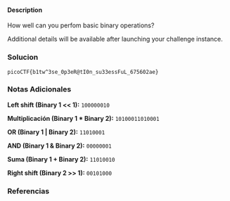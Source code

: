#### Description

How well can you perfom basic binary operations?

Additional details will be available after launching your challenge instance.
### Solucion

```
picoCTF{b1tw^3se_0p3eR@tI0n_su33essFuL_675602ae}
```

### Notas Adicionales
 **Left shift (Binary 1 << 1):** `100000010`

 **Multiplicación (Binary 1 * Binary 2):** `10100011010001`

 **OR (Binary 1 | Binary 2):** `11010001`

 **AND (Binary 1 & Binary 2):** `00000001`

 **Suma (Binary 1 + Binary 2):** `11010010`

 **Right shift (Binary 2 >> 1):** `00101000`
### Referencias 